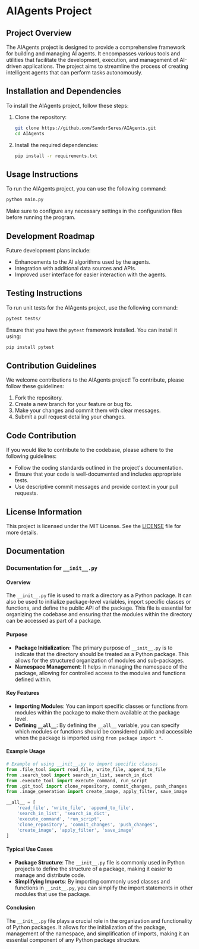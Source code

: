 # AIAgents Project

## Project Overview
The AIAgents project is designed to provide a comprehensive framework for building and managing AI agents. It encompasses various tools and utilities that facilitate the development, execution, and management of AI-driven applications. The project aims to streamline the process of creating intelligent agents that can perform tasks autonomously.

## Installation and Dependencies
To install the AIAgents project, follow these steps:

1. Clone the repository:
   ```bash
   git clone https://github.com/SandorSeres/AIAgents.git
   cd AIAgents
   ```

2. Install the required dependencies:
   ```bash
   pip install -r requirements.txt
   ```

## Usage Instructions
To run the AIAgents project, you can use the following command:
```bash
python main.py
```
Make sure to configure any necessary settings in the configuration files before running the program.

## Development Roadmap
Future development plans include:
- Enhancements to the AI algorithms used by the agents.
- Integration with additional data sources and APIs.
- Improved user interface for easier interaction with the agents.

## Testing Instructions
To run unit tests for the AIAgents project, use the following command:
```bash
pytest tests/
```
Ensure that you have the `pytest` framework installed. You can install it using:
```bash
pip install pytest
```

## Contribution Guidelines
We welcome contributions to the AIAgents project! To contribute, please follow these guidelines:
1. Fork the repository.
2. Create a new branch for your feature or bug fix.
3. Make your changes and commit them with clear messages.
4. Submit a pull request detailing your changes.

## Code Contribution
If you would like to contribute to the codebase, please adhere to the following guidelines:
- Follow the coding standards outlined in the project's documentation.
- Ensure that your code is well-documented and includes appropriate tests.
- Use descriptive commit messages and provide context in your pull requests.

## License Information
This project is licensed under the MIT License. See the [LICENSE](LICENSE) file for more details.

## Documentation
### Documentation for `__init__.py`

#### Overview
The `__init__.py` file is used to mark a directory as a Python package. It can also be used to initialize package-level variables, import specific classes or functions, and define the public API of the package. This file is essential for organizing the codebase and ensuring that the modules within the directory can be accessed as part of a package.

#### Purpose
- **Package Initialization**: The primary purpose of `__init__.py` is to indicate that the directory should be treated as a Python package. This allows for the structured organization of modules and sub-packages.
- **Namespace Management**: It helps in managing the namespace of the package, allowing for controlled access to the modules and functions defined within.

#### Key Features
- **Importing Modules**: You can import specific classes or functions from modules within the package to make them available at the package level.
- **Defining `__all__`**: By defining the `__all__` variable, you can specify which modules or functions should be considered public and accessible when the package is imported using `from package import *`.

#### Example Usage
```python
# Example of using __init__.py to import specific classes
from .file_tool import read_file, write_file, append_to_file
from .search_tool import search_in_list, search_in_dict
from .execute_tool import execute_command, run_script
from .git_tool import clone_repository, commit_changes, push_changes
from .image_generation import create_image, apply_filter, save_image

__all__ = [
    'read_file', 'write_file', 'append_to_file',
    'search_in_list', 'search_in_dict',
    'execute_command', 'run_script',
    'clone_repository', 'commit_changes', 'push_changes',
    'create_image', 'apply_filter', 'save_image'
]
```

#### Typical Use Cases
- **Package Structure**: The `__init__.py` file is commonly used in Python projects to define the structure of a package, making it easier to manage and distribute code.
- **Simplifying Imports**: By importing commonly used classes and functions in `__init__.py`, you can simplify the import statements in other modules that use the package.

#### Conclusion
The `__init__.py` file plays a crucial role in the organization and functionality of Python packages. It allows for the initialization of the package, management of the namespace, and simplification of imports, making it an essential component of any Python package structure.

